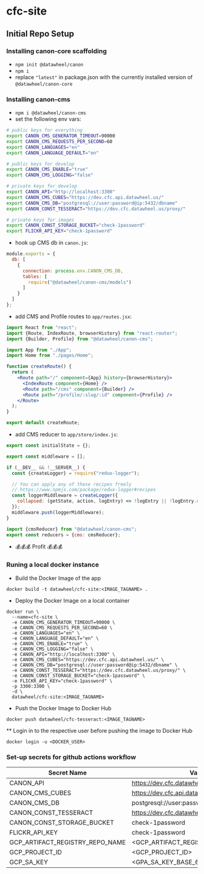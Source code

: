 # cfc-site

## Initial Repo Setup

### Installing canon-core scaffolding
* `npm init @datawheel/canon`
* `npm i`
* replace `"latest"` in package.json with the currently installed version of `@datawheel/canon-core`

### Installing canon-cms

* `npm i @datawheel/canon-cms`
* set the following env vars:

```sh
# public keys for everything
export CANON_CMS_GENERATOR_TIMEOUT=90000
export CANON_CMS_REQUESTS_PER_SECOND=60
export CANON_LANGUAGES="en"
export CANON_LANGUAGE_DEFAULT="en"

# public keys for develop
export CANON_CMS_ENABLE="true"
export CANON_CMS_LOGGING="false"

# private keys for develop
export CANON_API="http://localhost:3300"
export CANON_CMS_CUBES="https://dev.cfc.api.datawheel.us/"
export CANON_CMS_DB="postgresql://user:password@ip:5432/dbname"
export CANON_CONST_TESSERACT="https://dev.cfc.datawheel.us/proxy/"

# private keys for images
export CANON_CONST_STORAGE_BUCKET="check-1password"
export FLICKR_API_KEY="check-1password"
```

* hook up CMS db in `canon.js`:

```js
module.exports = {
  db: [
    {
      connection: process.env.CANON_CMS_DB,
      tables: [
        require("@datawheel/canon-cms/models")
      ]
    }
  ]
};
```

* add CMS and Profile routes to `app/routes.jsx`:

```jsx
import React from "react";
import {Route, IndexRoute, browserHistory} from "react-router";
import {Builder, Profile} from "@datawheel/canon-cms";

import App from "./App";
import Home from "./pages/Home";

function createRoute() {
  return (
    <Route path="/" component={App} history={browserHistory}>
      <IndexRoute component={Home} />
      <Route path="/cms" component={Builder} />
      <Route path="/profile/:slug/:id" component={Profile} />
    </Route>
  );
}

export default createRoute;
```

* add CMS reducer to `app/store/index.js`:

```js
export const initialState = {};

export const middleware = [];

if (__DEV__ && !__SERVER__) {
  const {createLogger} = require("redux-logger");

  // You can apply any of these recipes freely
  // https://www.npmjs.com/package/redux-logger#recipes
  const loggerMiddleware = createLogger({
    collapsed: (getState, action, logEntry) => !logEntry || !logEntry.error
  });
  middleware.push(loggerMiddleware);
}

import {cmsReducer} from "@datawheel/canon-cms";
export const reducers = {cms: cmsReducer};
```

* 💰💰💰 Profit 💰💰💰

### Runing a local docker instance

* Build the Docker Image of the app
```
docker build -t datawheel/cfc-site:<IMAGE_TAGNAME> .
```

* Deploy the Docker Image on a local container
```
docker run \
  --name=cfc-site \
  -e CANON_CMS_GENERATOR_TIMEOUT=90000 \
  -e CANON_CMS_REQUESTS_PER_SECOND=60 \
  -e CANON_LANGUAGES="en" \
  -e CANON_LANGUAGE_DEFAULT="en" \
  -e CANON_CMS_ENABLE="true" \
  -e CANON_CMS_LOGGING="false" \
  -e CANON_API="http://localhost:3300" \
  -e CANON_CMS_CUBES="https://dev.cfc.api.datawheel.us/" \
  -e CANON_CMS_DB="postgresql://user:password@ip:5432/dbname" \
  -e CANON_CONST_TESSERACT="https://dev.cfc.datawheel.us/proxy/" \
  -e CANON_CONST_STORAGE_BUCKET="check-1password" \
  -e FLICKR_API_KEY="check-1password" \
  -p 3300:3300 \
  -d \
  datawheel/cfc-site:<IMAGE_TAGNAME>
```

* Push the Docker Image to Docker Hub
```
docker push datawheel/cfc-tesseract:<IMAGE_TAGNAME>
```

** Login in to the respective user before pushing the image to Docker Hub
```
docker login -u <DOCKER_USER>
```

### Set-up secrets for github actions workflow

| Secret Name | Value |
| ----------- | ----- |
| CANON_API | https://dev.cfc.datawheel.us |
| CANON_CMS_CUBES | https://dev.cfc.api.datawheel.us/ |
| CANON_CMS_DB | postgresql://user:password@ip:5432/dbname |
| CANON_CONST_TESSERACT | https://dev.cfc.datawheel.us/proxy/ |
| CANON_CONST_STORAGE_BUCKET | check-1password |
| FLICKR_API_KEY | check-1password |
| GCP_ARTIFACT_REGISTRY_REPO_NAME | <GCP_ARTIFACT_REGISTRY_REPO_NAME> |
| GCP_PROJECT_ID | <GCP_PROJECT_ID> |
| GCP_SA_KEY | <GPA_SA_KEY_BASE_64> |
